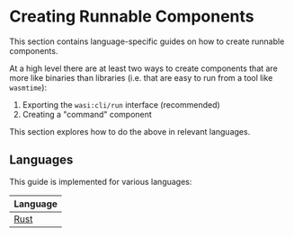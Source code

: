 # Creating Runnable Components

This section contains language-specific guides on how to create runnable components.

At a high level there are at least two ways to create components that are more like binaries than libraries
(i.e. that are easy to run from a tool like `wasmtime`):

1. Exporting the `wasi:cli/run` interface (recommended)
2. Creating a "command" component

This section explores how to do the above in relevant languages.

## Languages

This guide is implemented for various languages:

| Language                                                        |
|-----------------------------------------------------------------|
| [Rust](./language-support/creating-runnable-components/rust.md) |

[docs-wit]: ./design/wit.md
